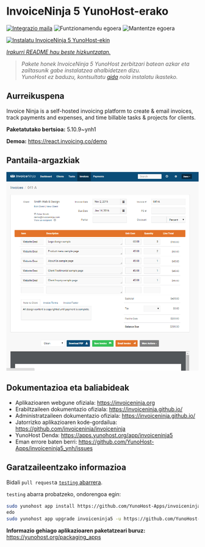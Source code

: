 <!--
Ohart ongi: README hau automatikoki sortu da <https://github.com/YunoHost/apps/tree/master/tools/readme_generator>ri esker
EZ editatu eskuz.
-->

# InvoiceNinja 5 YunoHost-erako

[![Integrazio maila](https://dash.yunohost.org/integration/invoiceninja5.svg)](https://ci-apps.yunohost.org/ci/apps/invoiceninja5/) ![Funtzionamendu egoera](https://ci-apps.yunohost.org/ci/badges/invoiceninja5.status.svg) ![Mantentze egoera](https://ci-apps.yunohost.org/ci/badges/invoiceninja5.maintain.svg)

[![Instalatu InvoiceNinja 5 YunoHost-ekin](https://install-app.yunohost.org/install-with-yunohost.svg)](https://install-app.yunohost.org/?app=invoiceninja5)

*[Irakurri README hau beste hizkuntzatan.](./ALL_README.md)*

> *Pakete honek InvoiceNinja 5 YunoHost zerbitzari batean azkar eta zailtasunik gabe instalatzea ahalbidetzen dizu.*  
> *YunoHost ez baduzu, kontsultatu [gida](https://yunohost.org/install) nola instalatu ikasteko.*

## Aurreikuspena

Invoice Ninja is a self-hosted invoicing platform to create & email invoices, track payments and expenses, and time billable tasks & projects for clients.


**Paketatutako bertsioa:** 5.10.9~ynh1

**Demoa:** <https://react.invoicing.co/demo>

## Pantaila-argazkiak

![InvoiceNinja 5(r)en pantaila-argazkia](./doc/screenshots/Create-Invoices-in-Seconds.png)

## Dokumentazioa eta baliabideak

- Aplikazioaren webgune ofiziala: <https://invoiceninja.org>
- Erabiltzaileen dokumentazio ofiziala: <https://invoiceninja.github.io/>
- Administratzaileen dokumentazio ofiziala: <https://invoiceninja.github.io/>
- Jatorrizko aplikazioaren kode-gordailua: <https://github.com/invoiceninja/invoiceninja>
- YunoHost Denda: <https://apps.yunohost.org/app/invoiceninja5>
- Eman errore baten berri: <https://github.com/YunoHost-Apps/invoiceninja5_ynh/issues>

## Garatzaileentzako informazioa

Bidali `pull request`a [`testing` abarrera](https://github.com/YunoHost-Apps/invoiceninja5_ynh/tree/testing).

`testing` abarra probatzeko, ondorengoa egin:

```bash
sudo yunohost app install https://github.com/YunoHost-Apps/invoiceninja5_ynh/tree/testing --debug
edo
sudo yunohost app upgrade invoiceninja5 -u https://github.com/YunoHost-Apps/invoiceninja5_ynh/tree/testing --debug
```

**Informazio gehiago aplikazioaren paketatzeari buruz:** <https://yunohost.org/packaging_apps>
